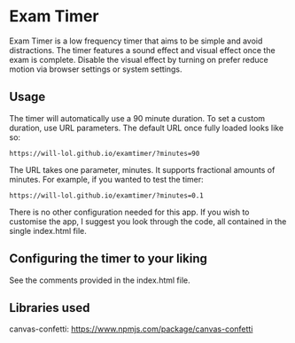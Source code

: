 # Exam Timer
Exam Timer is a low frequency timer that aims to be simple and avoid distractions. 
The timer features a sound effect and visual effect once the exam is complete.
Disable the visual effect by turning on prefer reduce motion via browser settings or system settings.
## Usage
The timer will automatically use a 90 minute duration. 
To set a custom duration, use URL parameters. 
The default URL once fully loaded looks like so:
```
https://will-lol.github.io/examtimer/?minutes=90
```
The URL takes one parameter, minutes. It supports fractional amounts of minutes. For example, if you wanted to test the timer:
```
https://will-lol.github.io/examtimer/?minutes=0.1
```

There is no other configuration needed for this app. If you wish to customise the app, I suggest you look through the code, all contained in the single index.html file. 
## Configuring the timer to your liking
See the comments provided in the index.html file.

## Libraries used
canvas-confetti: https://www.npmjs.com/package/canvas-confetti 

